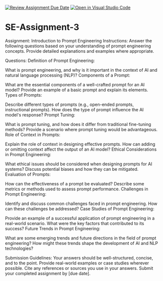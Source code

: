 [![Review Assignment Due Date](https://classroom.github.com/assets/deadline-readme-button-24ddc0f5d75046c5622901739e7c5dd533143b0c8e959d652212380cedb1ea36.svg)](https://classroom.github.com/a/UpfcA4qp)
[![Open in Visual Studio Code](https://classroom.github.com/assets/open-in-vscode-718a45dd9cf7e7f842a935f5ebbe5719a5e09af4491e668f4dbf3b35d5cca122.svg)](https://classroom.github.com/online_ide?assignment_repo_id=15195810&assignment_repo_type=AssignmentRepo)
# SE-Assignment-3
Assignment: Introduction to Prompt Engineering
Instructions:
Answer the following questions based on your understanding of prompt engineering concepts. Provide detailed explanations and examples where appropriate.

Questions:
Definition of Prompt Engineering:

What is prompt engineering, and why is it important in the context of AI and natural language processing (NLP)?
Components of a Prompt:

What are the essential components of a well-crafted prompt for an AI model? Provide an example of a basic prompt and explain its elements.
Types of Prompts:

Describe different types of prompts (e.g., open-ended prompts, instructional prompts). How does the type of prompt influence the AI model's response?
Prompt Tuning:

What is prompt tuning, and how does it differ from traditional fine-tuning methods? Provide a scenario where prompt tuning would be advantageous.
Role of Context in Prompts:

Explain the role of context in designing effective prompts. How can adding or omitting context affect the output of an AI model?
Ethical Considerations in Prompt Engineering:

What ethical issues should be considered when designing prompts for AI systems? Discuss potential biases and how they can be mitigated.
Evaluation of Prompts:

How can the effectiveness of a prompt be evaluated? Describe some metrics or methods used to assess prompt performance.
Challenges in Prompt Engineering:

Identify and discuss common challenges faced in prompt engineering. How can these challenges be addressed?
Case Studies of Prompt Engineering:

Provide an example of a successful application of prompt engineering in a real-world scenario. What were the key factors that contributed to its success?
Future Trends in Prompt Engineering:

What are some emerging trends and future directions in the field of prompt engineering? How might these trends shape the development of AI and NLP technologies?


Submission Guidelines:
Your answers should be well-structured, concise, and to the point.
Provide real-world examples or case studies wherever possible.
Cite any references or sources you use in your answers.
Submit your completed assignment by [due date].
